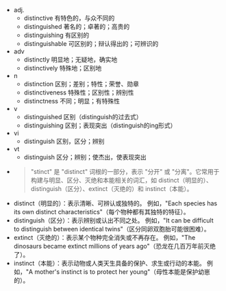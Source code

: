 - adj.
	- distinctive 有特色的，与众不同的
	- distinguished 著名的；卓著的；高贵的
	- distinguishing 有区别的
	- distinguishable 可区别的；辩认得出的；可辨识的
- adv
	- distinctly 明显地；无疑地，确实地
	- distinctively 特殊地；区别地
- n
	- distinction 区别；差别；特性；荣誉、勋章
	- distinctiveness 特殊性；区别性；辨别性
	- distinctness 不同；明显；有特殊性
- v
	- distinguished 区别（distinguish的过去式）
	- distinguishing 区别；表现突出（distinguish的ing形式）
- vi
	- distinguish 区别，区分；辨别
- vt
	- distinguish 区分；辨别；使杰出，使表现突出
- >"stinct" 是 "distinct" 词根的一部分，表示 "分开" 或 "分离"。它常用于构建与明显、区分、灭绝和本能相关的词汇，如 distinct（明显的）、distinguish（区分）、extinct（灭绝的）和 instinct（本能）。
- distinct（明显的）：表示清晰、可辨认或独特的。
  例如，"Each species has its own distinct characteristics"（每个物种都有其独特的特征）。
- distinguish（区分）：表示辨别或认出不同之处。
  例如，"It can be difficult to distinguish between identical twins"（区分同卵双胞胎可能很困难）。
- extinct（灭绝的）：表示某个物种完全消失或不再存在。
  例如，"The dinosaurs became extinct millions of years ago"（恐龙在几百万年前灭绝了）。
- instinct（本能）：表示动物或人类天生具备的保护、求生或行动的本能。
  例如，"A mother's instinct is to protect her young"（母性本能是保护幼崽的）。